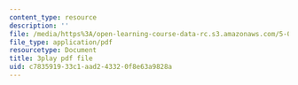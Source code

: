 ```yaml
---
content_type: resource
description: ''
file: /media/https%3A/open-learning-course-data-rc.s3.amazonaws.com/5-08j-biological-chemistry-ii-spring-2016/c783591933c1aad243320f8e63a9828a_60m8qBOD_nM.pdf
file_type: application/pdf
resourcetype: Document
title: 3play pdf file
uid: c7835919-33c1-aad2-4332-0f8e63a9828a
---
```

